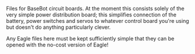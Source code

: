 Files for BaseBot circuit boards. At the moment this consists solely of the very simple power distribution board; this simplifies connection of the battery, power switches and servos to whatever control board you're using but doesn't do anything particularly clever.

Any Eagle files here must be kept sufficiently simple that they can be opened with the no-cost version of Eagle!
